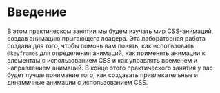 # Введение

В этом практическом занятии мы будем изучать мир CSS-анимаций, создав анимацию прыгающего лоадера. Эта лабораторная работа создана для того, чтобы помочь вам понять, как использовать `@keyframes` для определения анимаций, как применять анимации к элементам с использованием CSS и как управлять временем и направлением анимаций. В конце этого практического занятия у вас будет лучше понимание того, как создавать привлекательные и динамичные анимации с использованием CSS.
